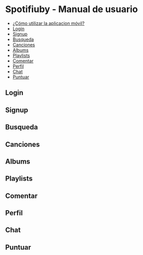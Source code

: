 # Spotifiuby - Manual de usuario

- [¿Cómo utilizar la aplicacion móvil?](#como-utilizar)
- [Login](#login)
- [Signup](#signup)
- [Busqueda](#search)
- [Canciones](#songs)
- [Albums](#album)
- [Playlists](#playlist)
- [Comentar](#comment)
- [Perfil](#profile)
- [Chat](#chat)
- [Puntuar](#puntuar)

<a name="login"/>

## Login 

<a name="signup"/>

## Signup

<a name="search"/>

## Busqueda

<a name="songs"/>

## Canciones

<a name="album"/>

## Albums

<a name="playlist"/>

## Playlists

<a name="comentar"/>

## Comentar

<a name="profile"/>

## Perfil

<a name="chat"/>

## Chat

<a name="puntuar"/>

## Puntuar
